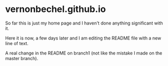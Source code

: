 vernonbechel.github.io
======================
So far this is just my home page and I haven't done anything significant with it.

Here it is now, a few days later and I am editing the README file with a new line of text.

A real change in the README on branch1 (not like the mistake I made on the master branch).

